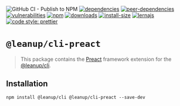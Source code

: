 ![GitHub CI - Publish to NPM](https://github.com/leanupjs/leanup/workflows/GitHub%20CI%20-%20Publish%20to%20NPM/badge.svg)
[![dependencies][dependencies]][dependencies-url]
[![peer-dependencies][peer-dependencies]][peer-dependencies-url]
[![vulnerabilities][vulnerabilities]][vulnerabilities-url]
[![npm][npm]][npm-url]
[![downloads][downloads]][downloads-url]
[![install-size][install-size]][install-size-url]
[![lernajs][lernajs]][lernajs-url]
[![code style: prettier](https://img.shields.io/badge/code_style-prettier-ff69b4.svg)](https://github.com/prettier/prettier)

[npm]: https://img.shields.io/npm/v/@leanup/cli-preact
[npm-url]: https://www.npmjs.com/package/@leanup/cli-preact
[dependencies]: https://status.david-dm.org/gh/leanupjs/leanup.svg?path=packages/cli/frameworks/preact&ref=release/1.1
[dependencies-url]: https://david-dm.org/leanupjs/leanup?path=packages/cli/frameworks/preact&ref=release/1.1
[peer-dependencies]: https://status.david-dm.org/gh/leanupjs/leanup.svg?path=packages/cli/frameworks/preact&ref=release/1.1&type=peer
[peer-dependencies-url]: https://david-dm.org/leanupjs/leanup?path=packages/cli/frameworks/preact&ref=release/1.1&type=peer
[vulnerabilities]: https://img.shields.io/snyk/vulnerabilities/npm/@leanup/cli-preact
[vulnerabilities-url]: https://snyk.io/test/npm/@leanup/cli-preact
[downloads]: https://img.shields.io/npm/dt/@leanup/cli-preact
[downloads-url]: https://npmcharts.com/compare/@leanup/cli-preact?minimal=true
[install-size]: https://packagephobia.now.sh/badge?p=@leanup/cli-preact@next
[install-size-url]: https://packagephobia.now.sh/result?p=@leanup/cli-preact@next
[lernajs]: https://img.shields.io/badge/managed%20with-lerna-blueviolet
[lernajs-url]: https://lerna.js.org

# `@leanup/cli-preact`

> This package contains the [Preact](https://preactjs.com) framework extension for the [@leanup/cli](https://www.npmjs.com/package/@leanup/cli).

## Installation

`npm install @leanup/cli @leanup/cli-preact --save-dev`
